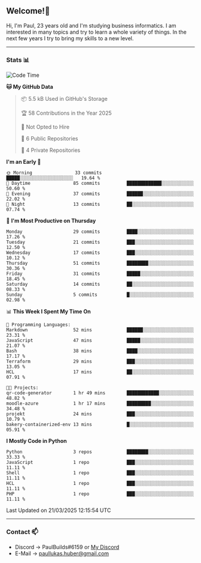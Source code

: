 ## Welcome!👋

Hi, I'm Paul, 23 years old and I'm studying business informatics. I am interested in many topics and try to learn a whole variety of things. In the next few years I try to bring my skills to a new level.

---
### Stats 📊

<!--START_SECTION:waka-->
![Code Time](http://img.shields.io/badge/Code%20Time-101%20hrs%2044%20mins-blue)

**🐱 My GitHub Data** 

> 📦 5.5 kB Used in GitHub's Storage 
 > 
> 🏆 58 Contributions in the Year 2025
 > 
> 🚫 Not Opted to Hire
 > 
> 📜 6 Public Repositories 
 > 
> 🔑 4 Private Repositories 
 > 
**I'm an Early 🐤** 

```text
🌞 Morning                33 commits          █████░░░░░░░░░░░░░░░░░░░░   19.64 % 
🌆 Daytime                85 commits          █████████████░░░░░░░░░░░░   50.60 % 
🌃 Evening                37 commits          ██████░░░░░░░░░░░░░░░░░░░   22.02 % 
🌙 Night                  13 commits          ██░░░░░░░░░░░░░░░░░░░░░░░   07.74 % 
```
📅 **I'm Most Productive on Thursday** 

```text
Monday                   29 commits          ████░░░░░░░░░░░░░░░░░░░░░   17.26 % 
Tuesday                  21 commits          ███░░░░░░░░░░░░░░░░░░░░░░   12.50 % 
Wednesday                17 commits          ███░░░░░░░░░░░░░░░░░░░░░░   10.12 % 
Thursday                 51 commits          ████████░░░░░░░░░░░░░░░░░   30.36 % 
Friday                   31 commits          █████░░░░░░░░░░░░░░░░░░░░   18.45 % 
Saturday                 14 commits          ██░░░░░░░░░░░░░░░░░░░░░░░   08.33 % 
Sunday                   5 commits           █░░░░░░░░░░░░░░░░░░░░░░░░   02.98 % 
```


📊 **This Week I Spent My Time On** 

```text
💬 Programming Languages: 
Markdown                 52 mins             ██████░░░░░░░░░░░░░░░░░░░   23.31 % 
JavaScript               47 mins             █████░░░░░░░░░░░░░░░░░░░░   21.07 % 
Bash                     38 mins             ████░░░░░░░░░░░░░░░░░░░░░   17.17 % 
Terraform                29 mins             ███░░░░░░░░░░░░░░░░░░░░░░   13.05 % 
HCL                      17 mins             ██░░░░░░░░░░░░░░░░░░░░░░░   07.91 % 

🐱‍💻 Projects: 
qr-code-generator        1 hr 49 mins        ████████████░░░░░░░░░░░░░   48.82 % 
moodle-azure             1 hr 17 mins        █████████░░░░░░░░░░░░░░░░   34.48 % 
projekt                  24 mins             ███░░░░░░░░░░░░░░░░░░░░░░   10.79 % 
bakery-containerized-env 13 mins             █░░░░░░░░░░░░░░░░░░░░░░░░   05.91 % 
```

**I Mostly Code in Python** 

```text
Python                   3 repos             ████████░░░░░░░░░░░░░░░░░   33.33 % 
JavaScript               1 repo              ███░░░░░░░░░░░░░░░░░░░░░░   11.11 % 
Shell                    1 repo              ███░░░░░░░░░░░░░░░░░░░░░░   11.11 % 
HCL                      1 repo              ███░░░░░░░░░░░░░░░░░░░░░░   11.11 % 
PHP                      1 repo              ███░░░░░░░░░░░░░░░░░░░░░░   11.11 % 
```




 Last Updated on 21/03/2025 12:15:54 UTC
<!--END_SECTION:waka-->

---
### Contact 📫

* Discord -> PaulBuilds#6159 or [My Discord](https://discord.gg/7kq6UnB)
* E-Mail -> paullukas.huber@gmail.com
